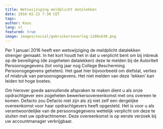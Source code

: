 ```yaml
---
title: Wetswijziging meldplicht datalekken
date: 2016-02-22 7:30 CET
tags:
author: Koos 
lang: nl
featured: true
image: images/social/gebruikersoverleg-1200x630.png
---
```


Per 1 januari 2016 heeft een wetswijziging de meldplicht datalekken strenger gemaakt. In het kort houdt het in dat u verplicht bent om bij inbreuk op de beveiliging (de zogeheten datalekken) deze te melden bij de Autoriteit Persoonsgegevens (tot vorig jaar nog College Bescherming Persoonsgegevens geheten). Het gaat hier bijvoorbeeld om diefstal, verlies of misbruik van persoonsgegevens. Het niet melden van deze ‘lekken’ kan leiden tot hoge boetes.

Om hierover goede aanvullende afspraken te maken dient u als onze opdrachtgever een zogeheten bewerkersovereenkomst met ons overeen te komen. Defacto zou Defacto niet zijn als zij niet zelf een dergelijke overeenkomst voor haar opdrachtgevers heeft opgesteld. Het is voor u als verantwoordelijke van de persoonsgegevens wettelijk verplicht om deze te sluiten met uw opdrachtnemer. Deze overeenkomst is op eerste verzoek bij uw accountmanager verkrijgbaar.